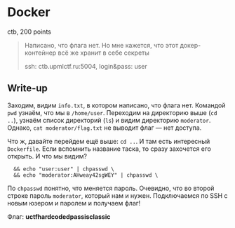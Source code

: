 # Docker
ctb, 200 points

> Написано, что флага нет. Но мне кажется, что этот докер-контейнер всё же хранит в себе секреты
>
> ssh: ctb.upmlctf.ru:5004, login&pass: user

## Write-up
Заходим, видим `info.txt`, в котором написано, что флага нет.
Командой `pwd` узнаём, что мы в `/home/user`. Переходим на директорию выше (`cd ..`),
узнаём список директорий (`ls`) и видим директорию `moderator`. Однако, `cat moderator/flag.txt`
не выводит флаг — нет доступа.

Что ж, давайте перейдем ещё выше: `cd ..`. И там есть интересный `Dockerfile`. Если вспомнить
название таска, то сразу захочется его открыть. И что мы видим?

```
  && echo "user:user" | chpasswd \
  && echo "moderator:AHweay42sgWEY" | chpasswd \
```

По `chpasswd` понятно, что меняется пароль. Очевидно, что во второй строке пароль `moderator`, 
который нам и нужен. Подключаемся по SSH с новым юзером и паролем и получаем флаг!

Флаг: **uctfhardcodedpassisclassic**
